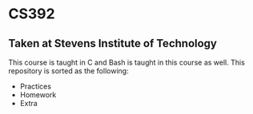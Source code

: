# CS392
## Taken at Stevens Institute of Technology
This course is taught in C and Bash is taught in this course as well. This repository is sorted as the following:
- Practices
- Homework
- Extra

